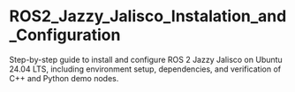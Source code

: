 # ROS2_Jazzy_Jalisco_Instalation_and_Configuration
Step-by-step guide to install and configure ROS 2 Jazzy Jalisco on Ubuntu 24.04 LTS, including environment setup, dependencies, and verification of C++ and Python demo nodes.

